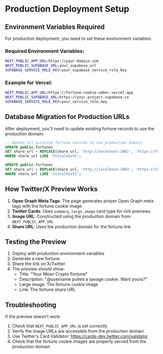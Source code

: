 # Production Deployment Setup

## Environment Variables Required

For production deployment, you need to set these environment variables:

### Required Environment Variables:
```bash
NEXT_PUBLIC_APP_URL=https://your-domain.com
NEXT_PUBLIC_SUPABASE_URL=your_supabase_url
SUPABASE_SERVICE_ROLE_KEY=your_supabase_service_role_key
```

### Example for Vercel:
```bash
NEXT_PUBLIC_APP_URL=https://fortune-cookie-umber.vercel.app
NEXT_PUBLIC_SUPABASE_URL=https://your-project.supabase.co
SUPABASE_SERVICE_ROLE_KEY=your_service_role_key
```

## Database Migration for Production URLs

After deployment, you'll need to update existing fortune records to use the production domain:

```sql
-- Update all existing fortune records to use production domain
UPDATE public.fortunes 
SET share_url = REPLACE(share_url, 'http://localhost:3002', 'https://fortune-cookie-umber.vercel.app')
WHERE share_url LIKE '%localhost%';

UPDATE public.fortunes 
SET share_url = REPLACE(share_url, 'http://localhost:3003', 'https://fortune-cookie-umber.vercel.app')
WHERE share_url LIKE '%localhost%';
```

## How Twitter/X Preview Works

1. **Open Graph Meta Tags**: The page generates proper Open Graph meta tags with the fortune cookie image
2. **Twitter Cards**: Uses `summary_large_image` card type for rich previews
3. **Image URL**: Constructed using the production domain from `NEXT_PUBLIC_APP_URL`
4. **Share URL**: Uses the production domain for the fortune link

## Testing the Preview

1. Deploy with production environment variables
2. Generate a new fortune
3. Share the link on X/Twitter
4. The preview should show:
   - Title: "Your Mean Crypto Fortune"
   - Description: "@username pulled a savage cookie. Want yours?"
   - Large image: The fortune cookie image
   - Link: The fortune share URL

## Troubleshooting

If the preview doesn't work:
1. Check that `NEXT_PUBLIC_APP_URL` is set correctly
2. Verify the image URLs are accessible from the production domain
3. Use Twitter's Card Validator: https://cards-dev.twitter.com/validator
4. Check that the fortune cookie images are properly served from the production domain
